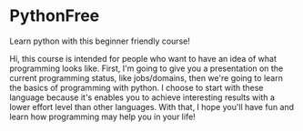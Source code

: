 # PythonFree
Learn python with this beginner friendly course!

Hi, this course is intended for people who want to have an idea of what programming looks like. First, I'm going to give you a presentation on the current programming status, like jobs/domains, then we're going to learn the basics of programming with python. I choose to start with these language because it's enables you to achieve interesting results with a lower effort level than other languages. With that, I hope you'll have fun and learn how programming may help you in your life!

